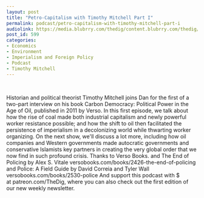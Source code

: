 ```yaml
---
layout: post
title: "Petro-Capitalism with Timothy Mitchell Part I"
permalink: podcast/petro-capitalism-with-timothy-mitchell-part-i
audiolink: https://media.blubrry.com/thedig/content.blubrry.com/thedig/The_Dig_-_EP_101_-_Mitchell-1.mp3
post_id: 599
categories: 
- Economics
- Environment
- Imperialism and Foreign Policy
- Podcast
- Timothy Mitchell
---
```


 


Historian and political theorist Timothy Mitchell joins Dan for the first of a two-part interview on his book Carbon Democracy: Political Power in the Age of Oil, published in 2011 by Verso. In this first episode, we talk about how the rise of coal made both industrial capitalism and newly powerful worker resistance possible; and how the shift to oil then facilitated the persistence of imperialism in a decolonizing world while thwarting worker organizing. On the next show, we'll discuss a lot more, including how oil companies and Western governments made autocratic governments and conservative Islamists key partners in creating the very global order that we now find in such profound crisis. Thanks to Verso Books. and The End of Policing by Alex S. Vitale versobooks.com/books/2426-the-end-of-policing and Police: A Field Guide by David Correia and Tyler Wall versobooks.com/books/2530-police And support this podcast with $ at patreon.com/TheDig, where you can also check out the first edition of our new weekly newsletter.